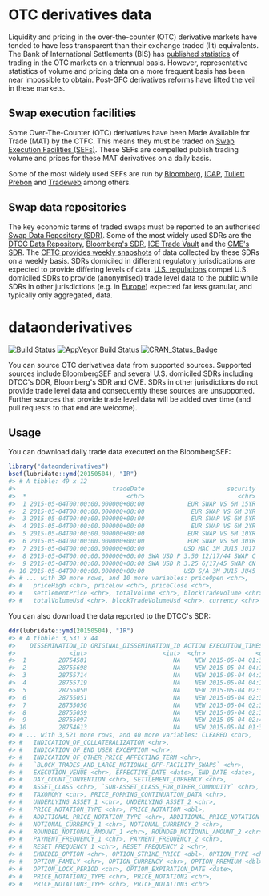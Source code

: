 <!-- README.md is generated from README.Rmd. Please edit that file -->
OTC derivatives data
====================

Liquidity and pricing in the over-the-counter (OTC) derivative markets have tended to have less transparent than their exchange traded (lit) equivalents. The Bank of International Settlements (BIS) has [published statistics](http://www.bis.org/statistics/derstats.htm) of trading in the OTC markets on a triennual basis. However, representative statistics of volume and pricing data on a more frequent basis has been near impossible to obtain. Post-GFC derivatives reforms have lifted the veil in these markets.

Swap execution facilities
-------------------------

Some Over-The-Counter (OTC) derivatives have been Made Available for Trade (MAT) by the CTFC. This means they must be traded on [Swap Execution Facilities (SEFs)](http://www.cftc.gov/IndustryOversight/TradingOrganizations/SEF2/index.htm). These SEFs are compelled publish trading volume and prices for these MAT derivatives on a daily basis.

Some of the most widely used SEFs are run by [Bloomberg](http://www.bloombergsef.com), [ICAP](http://www.icap.com/what-we-do/global-broking/sef.aspx), [Tullett Prebon](http://www.tullettprebon.com/swap_execution_facility/index.aspx) and [Tradeweb](http://www.tradeweb.com/Institutional/Derivatives/SEF-Center/) among others.

Swap data repositories
----------------------

The key economic terms of traded swaps must be reported to an authorised [Swap Data Repository (SDR)](http://www.cftc.gov/IndustryOversight/DataRepositories/index.htm). Some of the most widely used SDRs are the [DTCC Data Repository](http://www.dtcc.com/data-and-repository-services/global-trade-repository/gtr-us.aspx), [Bloomberg's SDR](http://www.bloombergsdr.com), [ICE Trade Vault](https://www.icetradevault.com) and the [CME's SDR](http://www.cmegroup.com/trading/global-repository-services/cme-swap-data-repository.html). The [CFTC provides weekly snapshots](http://www.cftc.gov/MarketReports/SwapsReports/index.htm) of data collected by these SDRs on a weekly basis. SDRs domiciled in different regulatory jurisdications are expected to provide differing levels of data. [U.S. regulations](http://www.cftc.gov/IndustryOversight/DataRepositories/index.htm) compel U.S. domiciled SDRs to provide (anonymised) trade level data to the public while SDRs in other jurisdictions (e.g. in [Europe](http://eur-lex.europa.eu/LexUriServ/LexUriServ.do?uri=OJ:L:2013:052:0033:0036:EN:PDF)) expected far less granular, and typically only aggregated, data.

dataonderivatives
=================

[![Build Status](https://travis-ci.org/imanuelcostigan/dataonderivatives.svg?branch=master)](https://travis-ci.org/imanuelcostigan/dataonderivatives) [![AppVeyor Build Status](https://ci.appveyor.com/api/projects/status/github/imanuelcostigan/dataonderivatives?branch=master&svg=true)](https://ci.appveyor.com/project/imanuelcostigan/dataonderivatives) [![CRAN\_Status\_Badge](http://www.r-pkg.org/badges/version/dataonderivatives)](http://cran.r-project.org/package=dataonderivatives)

You can source OTC derivatives data from supported sources. Supported sources include BloombergSEF and several U.S. domiciled SDRs including DTCC's DDR, Bloomberg's SDR and CME. SDRs in other jurisdictions do not provide trade level data and consequently these sources are unsupported. Further sources that provide trade level data will be added over time (and pull requests to that end are welcome).

Usage
-----

You can download daily trade data executed on the BloombergSEF:

``` r
library("dataonderivatives")
bsef(lubridate::ymd(20150504), "IR")
#> # A tibble: 49 x 12
#>                           tradeDate                       security
#>  *                            <chr>                          <chr>
#>  1 2015-05-04T00:00:00.000000+00:00            EUR SWAP VS 6M 15YR
#>  2 2015-05-04T00:00:00.000000+00:00             EUR SWAP VS 6M 3YR
#>  3 2015-05-04T00:00:00.000000+00:00             EUR SWAP VS 6M 5YR
#>  4 2015-05-04T00:00:00.000000+00:00             EUR SWAP VS 6M 2YR
#>  5 2015-05-04T00:00:00.000000+00:00            EUR SWAP VS 6M 10YR
#>  6 2015-05-04T00:00:00.000000+00:00            EUR SWAP VS 6M 30YR
#>  7 2015-05-04T00:00:00.000000+00:00           USD MAC 3M JU15 JU17
#>  8 2015-05-04T00:00:00.000000+00:00 SWA USD P 3.50 12/17/44 SWAP C
#>  9 2015-05-04T00:00:00.000000+00:00 SWA USD R 3.25 6/17/45 SWAP CN
#> 10 2015-05-04T00:00:00.000000+00:00           USD S/A 3M JU15 JU45
#> # ... with 39 more rows, and 10 more variables: priceOpen <chr>,
#> #   priceHigh <chr>, priceLow <chr>, priceClose <chr>,
#> #   settlementPrice <chr>, totalVolume <chr>, blockTradeVolume <chr>,
#> #   totalVolumeUsd <chr>, blockTradeVolumeUsd <chr>, currency <chr>
```

You can also download the data reported to the DTCC's SDR:

``` r
ddr(lubridate::ymd(20150504), "IR")
#> # A tibble: 3,531 x 44
#>    DISSEMINATION_ID ORIGINAL_DISSEMINATION_ID ACTION EXECUTION_TIMESTAMP
#>               <int>                     <int>  <chr>              <dttm>
#>  1         28754581                        NA    NEW 2015-05-04 01:36:25
#>  2         28755698                        NA    NEW 2015-05-04 04:17:03
#>  3         28755714                        NA    NEW 2015-05-04 04:18:04
#>  4         28755719                        NA    NEW 2015-05-04 04:19:42
#>  5         28755050                        NA    NEW 2015-05-04 02:38:19
#>  6         28755051                        NA    NEW 2015-05-04 02:38:32
#>  7         28755056                        NA    NEW 2015-05-04 02:38:55
#>  8         28755059                        NA    NEW 2015-05-04 02:35:49
#>  9         28755097                        NA    NEW 2015-05-04 02:41:09
#> 10         28754613                        NA    NEW 2015-05-04 01:35:29
#> # ... with 3,521 more rows, and 40 more variables: CLEARED <chr>,
#> #   INDICATION_OF_COLLATERALIZATION <chr>,
#> #   INDICATION_OF_END_USER_EXCEPTION <chr>,
#> #   INDICATION_OF_OTHER_PRICE_AFFECTING_TERM <chr>,
#> #   `BLOCK_TRADES_AND_LARGE_NOTIONAL_OFF-FACILITY_SWAPS` <chr>,
#> #   EXECUTION_VENUE <chr>, EFFECTIVE_DATE <date>, END_DATE <date>,
#> #   DAY_COUNT_CONVENTION <chr>, SETTLEMENT_CURRENCY <chr>,
#> #   ASSET_CLASS <chr>, `SUB-ASSET_CLASS_FOR_OTHER_COMMODITY` <chr>,
#> #   TAXONOMY <chr>, PRICE_FORMING_CONTINUATION_DATA <chr>,
#> #   UNDERLYING_ASSET_1 <chr>, UNDERLYING_ASSET_2 <chr>,
#> #   PRICE_NOTATION_TYPE <chr>, PRICE_NOTATION <dbl>,
#> #   ADDITIONAL_PRICE_NOTATION_TYPE <chr>, ADDITIONAL_PRICE_NOTATION <dbl>,
#> #   NOTIONAL_CURRENCY_1 <chr>, NOTIONAL_CURRENCY_2 <chr>,
#> #   ROUNDED_NOTIONAL_AMOUNT_1 <chr>, ROUNDED_NOTIONAL_AMOUNT_2 <chr>,
#> #   PAYMENT_FREQUENCY_1 <chr>, PAYMENT_FREQUENCY_2 <chr>,
#> #   RESET_FREQUENCY_1 <chr>, RESET_FREQUENCY_2 <chr>,
#> #   EMBEDED_OPTION <chr>, OPTION_STRIKE_PRICE <dbl>, OPTION_TYPE <chr>,
#> #   OPTION_FAMILY <chr>, OPTION_CURRENCY <chr>, OPTION_PREMIUM <dbl>,
#> #   OPTION_LOCK_PERIOD <chr>, OPTION_EXPIRATION_DATE <date>,
#> #   PRICE_NOTATION2_TYPE <chr>, PRICE_NOTATION2 <chr>,
#> #   PRICE_NOTATION3_TYPE <chr>, PRICE_NOTATION3 <chr>
```
